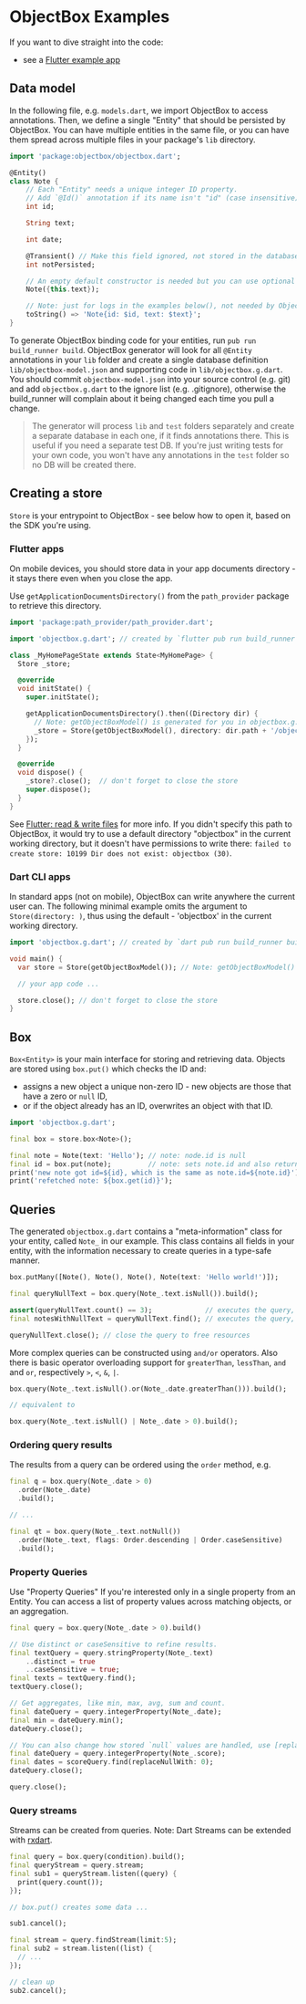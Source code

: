 ObjectBox Examples
==========================

If you want to dive straight into the code:

* see a [Flutter example app](flutter/objectbox_demo)

Data model
--------------------

In the following file, e.g. `models.dart`, we import ObjectBox to access annotations.
Then, we define a single "Entity" that should be persisted by ObjectBox. You can have multiple
entities in the same file, or you can have them spread across multiple files in your package's `lib` directory.

```dart
import 'package:objectbox/objectbox.dart';

@Entity()
class Note {
    // Each "Entity" needs a unique integer ID property.
    // Add `@Id()` annotation if its name isn't "id" (case insensitive).
    int id;

    String text;

    int date;

    @Transient() // Make this field ignored, not stored in the database.
    int notPersisted;

    // An empty default constructor is needed but you can use optional args.
    Note({this.text});

    // Note: just for logs in the examples below(), not needed by ObjectBox.
    toString() => 'Note{id: $id, text: $text}';
}
```

To generate ObjectBox binding code for your entities, run `pub run build_runner build`.
ObjectBox generator will look for all `@Entity` annotations in your `lib` folder and create a single database definition
`lib/objectbox-model.json` and supporting code in `lib/objectbox.g.dart`.
You should commit `objectbox-model.json` into your source control (e.g. git) and add `objectbox.g.dart` to the ignore
list (e.g. .gitignore), otherwise the build_runner will complain about it being changed each time you pull a change.

> The generator will process `lib` and `test` folders separately and create a separate database in each one, if it finds
> annotations there. This is useful if you need a separate test DB. If you're just writing tests for your own code, you
> won't have any annotations in the `test` folder so no DB will be created there.

Creating a store
----------------

`Store` is your entrypoint to ObjectBox - see below how to open it, based on the SDK you're using.

### Flutter apps

On mobile devices, you should store data in your app documents directory - it stays there even when you close the app.

Use `getApplicationDocumentsDirectory()` from the `path_provider` package to retrieve this directory.

```dart
import 'package:path_provider/path_provider.dart';

import 'objectbox.g.dart'; // created by `flutter pub run build_runner build`

class _MyHomePageState extends State<MyHomePage> {
  Store _store;

  @override
  void initState() {
    super.initState();

    getApplicationDocumentsDirectory().then((Directory dir) {
      // Note: getObjectBoxModel() is generated for you in objectbox.g.dart
      _store = Store(getObjectBoxModel(), directory: dir.path + '/objectbox');
    });
  }

  @override
  void dispose() {
    _store?.close();  // don't forget to close the store
    super.dispose();
  }
}
```

See [Flutter: read & write files](https://flutter.dev/docs/cookbook/persistence/reading-writing-files) for more info.
If you didn't specify this path to ObjectBox, it would try to use a default directory "objectbox" in the current working
directory, but it doesn't have permissions to write there: `failed to create store: 10199 Dir does not exist: objectbox (30)`.

### Dart CLI apps

In standard apps (not on mobile), ObjectBox can write anywhere the current user can. The following minimal example
omits the argument to `Store(directory: )`, thus using the default - 'objectbox' in the current working directory.

```dart
import 'objectbox.g.dart'; // created by `dart pub run build_runner build`

void main() {
  var store = Store(getObjectBoxModel()); // Note: getObjectBoxModel() is generated for you in objectbox.g.dart

  // your app code ...

  store.close(); // don't forget to close the store
}
```

Box
---------------

`Box<Entity>` is your main interface for storing and retrieving data.
Objects are stored using `box.put()` which checks the ID and:

* assigns a new object a unique non-zero ID - new objects are those that have a zero or `null` ID,
* or if the object already has an ID, overwrites an object with that ID.

```dart
import 'objectbox.g.dart';

final box = store.box<Note>();

final note = Note(text: 'Hello'); // note: node.id is null
final id = box.put(note);         // note: sets note.id and also returns it
print('new note got id=${id}, which is the same as note.id=${note.id}');
print('refetched note: ${box.get(id)}');
```

Queries
---------------

The generated `objectbox.g.dart` contains a "meta-information" class for your entity, called `Note_` in our example.
This class contains all fields in your entity, with the information necessary to create queries in a type-safe manner.

```dart
box.putMany([Note(), Note(), Note(), Note(text: 'Hello world!')]);

final queryNullText = box.query(Note_.text.isNull()).build();

assert(queryNullText.count() == 3);             // executes the query, returns int
final notesWithNullText = queryNullText.find(); // executes the query, returns List<Note>

queryNullText.close(); // close the query to free resources
```

More complex queries can be constructed using `and/or` operators.
Also there is basic operator overloading support for `greaterThan`, `lessThan`, `and` and `or`,
respectively `>`, `<`, `&`, `|`.

```dart
box.query(Note_.text.isNull().or(Note_.date.greaterThan())).build();

// equivalent to

box.query(Note_.text.isNull() | Note_.date > 0).build();
```

### Ordering query results

The results from a query can be ordered using the `order` method, e.g.

```dart
final q = box.query(Note_.date > 0)
  .order(Note_.date)
  .build();

// ...

final qt = box.query(Note_.text.notNull())
  .order(Note_.text, flags: Order.descending | Order.caseSensitive)
  .build();
```

### Property Queries

Use "Property Queries" If you're interested only in a single property from an Entity.
You can access a list of property values across matching objects, or an aggregation.

```dart
final query = box.query(Note_.date > 0).build()

// Use distinct or caseSensitive to refine results.
final textQuery = query.stringProperty(Note_.text)
    ..distinct = true
    ..caseSensitive = true;
final texts = textQuery.find();
textQuery.close();

// Get aggregates, like min, max, avg, sum and count.
final dateQuery = query.integerProperty(Note_.date);
final min = dateQuery.min();
dateQuery.close();

// You can also change how stored `null` values are handled, use [replaceNullWith].
final dateQuery = query.integerProperty(Note_.score);
final dates = scoreQuery.find(replaceNullWith: 0);
dateQuery.close();

query.close();
```

### Query streams

Streams can be created from queries.
Note: Dart Streams can be extended with [rxdart](https://github.com/ReactiveX/rxdart).

```dart
final query = box.query(condition).build();
final queryStream = query.stream;
final sub1 = queryStream.listen((query) {
  print(query.count());
});

// box.put() creates some data ...

sub1.cancel();

final stream = query.findStream(limit:5);
final sub2 = stream.listen((list) {
  // ...
});

// clean up
sub2.cancel();
```
